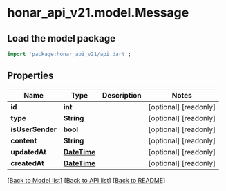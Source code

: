 # honar_api_v21.model.Message

## Load the model package
```dart
import 'package:honar_api_v21/api.dart';
```

## Properties
Name | Type | Description | Notes
------------ | ------------- | ------------- | -------------
**id** | **int** |  | [optional] [readonly] 
**type** | **String** |  | [optional] [readonly] 
**isUserSender** | **bool** |  | [optional] [readonly] 
**content** | **String** |  | [optional] [readonly] 
**updatedAt** | [**DateTime**](DateTime.md) |  | [optional] [readonly] 
**createdAt** | [**DateTime**](DateTime.md) |  | [optional] [readonly] 

[[Back to Model list]](../README.md#documentation-for-models) [[Back to API list]](../README.md#documentation-for-api-endpoints) [[Back to README]](../README.md)


